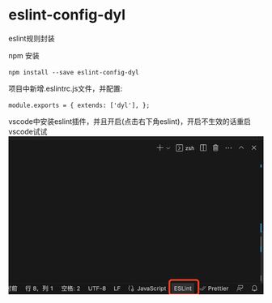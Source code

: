 # eslint-config-dyl
eslint规则封装

npm 安装

`
npm install --save eslint-config-dyl
`

项目中新增.eslintrc.js文件，并配置:

`
module.exports = {
  extends: ['dyl'],
};
`

vscode中安装eslint插件，并且开启(点击右下角eslint)，开启不生效的话重启vscode试试
![](https://github.com/yumi-d/eslint-config-dyl/blob/5d9e5bb415591af5202e68d53ba0db710260a864/eslint.png)




